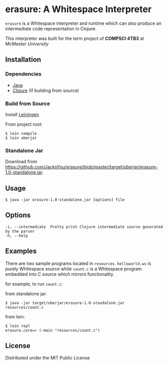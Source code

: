 # erasure: A Whitespace Interpreter

`erasure` is a Whitespace interpreter and runtime which can also produce an intermediate code representation in 
Clojure. 

This interpreter was built for the term project of **COMPSCI 4TB3** at _McMaster University_
## Installation

### Dependencies

* [Java](https://www.java.com/en/)
* [Clojure](https://clojure.org/) (If building from source)

### Build from Source

Install [Leiningen](https://leiningen.org/)

From project root:
```
$ lein compile
$ lein uberjar
```
### Standalone Jar
Download from https://github.com/JacksYou/erasure/blob/master/target/uberjar/erasure-1.0-standalone.jar.

## Usage

```
$ java -jar erasure-1.0-standalone.jar [options] file
```

## Options

```
-i, --intermediate  Pretty print Clojure intermediate source generated by the parser
-h, --help
```

## Examples

There are two sample programs located in `resources`. `helloworld.ws` is purely Whitespace
source while `count.c` is a Whitespace program embedded into C source which mirrors functionality.

for example, to run `count.c`:

from standalone jar:

```
$ java -jar target/uberjar/erasure-1.0-standalone.jar resources/count.c
```

from lein:

```
$ lein repl
erasure.core=> (-main "resources/count.c")
```

## License

Distributed under the MIT Public License 
